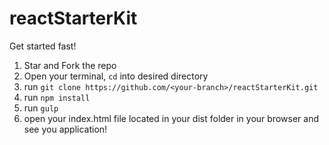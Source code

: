 # reactStarterKit
Get started fast!

1. Star and Fork the repo
2. Open your terminal, `cd` into desired directory
3. run `git clone https://github.com/<your-branch>/reactStarterKit.git`
4. run `npm install`
5. run `gulp`
5. open your index.html file located in your dist folder in your browser and see you application!
